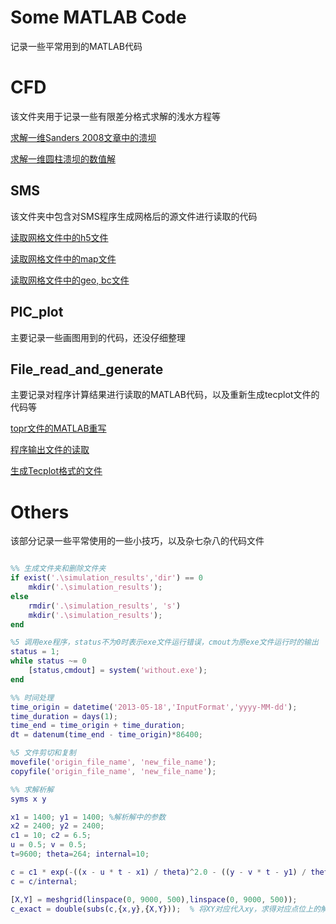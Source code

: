 # Some MATLAB Code
记录一些平常用到的MATLAB代码

# CFD

该文件夹用于记录一些有限差分格式求解的浅水方程等

[求解一维Sanders 2008文章中的溃坝](/CFD/Dam_break_2008.m)

[求解一维圆柱溃坝的数值解](/CFD/FDM_cycle_dam_break.m)



## SMS

该文件夹中包含对SMS程序生成网格后的源文件进行读取的代码

[读取网格文件中的h5文件](/SMS/SMS_h5.m)

[读取网格文件中的map文件](/SMS/SMS_map.m)

[读取网格文件中的geo, bc文件](/File_read_and_generate/topr.m)



## PIC_plot

主要记录一些画图用到的代码，还没仔细整理



## File_read_and_generate

主要记录对程序计算结果进行读取的MATLAB代码，以及重新生成tecplot文件的代码等

[topr文件的MATLAB重写](/File_read_and_generate/topr.m)

[程序输出文件的读取](/File_read_and_generate/result_process.m)

[生成Tecplot格式的文件](/File_read_and_generate/result_generate.m)



# Others

该部分记录一些平常使用的一些小技巧，以及杂七杂八的代码文件

~~~matlab

%% 生成文件夹和删除文件夹
if exist('.\simulation_results','dir') == 0
    mkdir('.\simulation_results');
else
    rmdir('.\simulation_results', 's')
    mkdir('.\simulation_results');
end

%5 调用exe程序，status不为0时表示exe文件运行错误，cmout为原exe文件运行时的输出
status = 1;
while status ~= 0
    [status,cmdout] = system('without.exe');
end

%% 时间处理
time_origin = datetime('2013-05-18','InputFormat','yyyy-MM-dd');
time_duration = days(1);
time_end = time_origin + time_duration;
dt = datenum(time_end - time_origin)*86400;

%5 文件剪切和复制
movefile('origin_file_name', 'new_file_name');
copyfile('origin_file_name', 'new_file_name');

%% 求解析解
syms x y

x1 = 1400; y1 = 1400; %解析解中的参数
x2 = 2400; y2 = 2400;
c1 = 10; c2 = 6.5;
u = 0.5; v = 0.5;
t=9600; theta=264; internal=10;

c = c1 * exp(-((x - u * t - x1) / theta)^2.0 - ((y - v * t - y1) / theta)^2.0) + c2 * exp(-((x - u * t - x2) / theta)^2.0 - ((y - v * t - y2) / theta)^2.0);  % 解析解的表达式
c = c/internal;

[X,Y] = meshgrid(linspace(0, 9000, 500),linspace(0, 9000, 500));
c_exact = double(subs(c,{x,y},{X,Y}));  % 将XY对应代入xy，求得对应点位上的解析解


~~~

